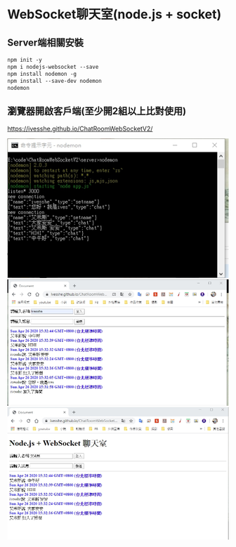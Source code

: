 # WebSocket聊天室(node.js + socket)

  ## Server端相關安裝
  ```node
  npm init -y
  npm i nodejs-websocket --save
  npm install nodemon -g  
  npm install --save-dev nodemon 
  nodemon
  ```
  
  ## 瀏覽器開啟客戶端(至少開2組以上比對使用)
  https://ivesshe.github.io/ChatRoomWebSocketV2/

<center class="half">
   <img src="https://github.com/IvesShe/CocosCreatorDemo/blob/master/image/1587886425736.jpg?raw=true" width="600"/>
</center>
<center class="half">
    <img src="https://github.com/IvesShe/CocosCreatorDemo/blob/master/image/1587886407368.jpg?raw=true" width="600"/>
</center>
<center class="half">
    <img src="https://github.com/IvesShe/CocosCreatorDemo/blob/master/image/1587886417578.jpg?raw=true" width="600"/>
</center>
  
